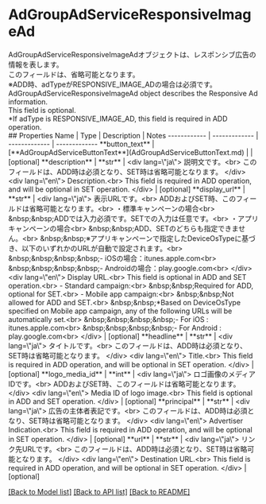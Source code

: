 # AdGroupAdServiceResponsiveImageAd

<div lang=\"ja\"> AdGroupAdServiceResponsiveImageAdオブジェクトは、レスポンシブ広告の情報を表します。<br> このフィールドは、省略可能となります。<br> ※ADD時、adTypeがRESPONSIVE_IMAGE_ADの場合は必須です。 </div> <div lang=\"en\"> AdGroupAdServiceResponsiveImageAd object describes the Responsive Ad information.<br> This field is optional.<br> *If adType is RESPONSIVE_IMAGE_AD, this field is required in ADD operation. </div> 
## Properties
Name | Type | Description | Notes
------------ | ------------- | ------------- | -------------
**button_text** | [**AdGroupAdServiceButtonText**](AdGroupAdServiceButtonText.md) |  | [optional] 
**description** | **str** | &lt;div lang&#x3D;\&quot;ja\&quot;&gt; 説明文です。&lt;br&gt; このフィールドは、ADD時は必須となり、SET時は省略可能となります。 &lt;/div&gt; &lt;div lang&#x3D;\&quot;en\&quot;&gt; Description.&lt;br&gt; This field is required in ADD operation, and will be optional in SET operation. &lt;/div&gt;  | [optional] 
**display_url** | **str** | &lt;div lang&#x3D;\&quot;ja\&quot;&gt; 表示URLです。&lt;br&gt; ADDおよびSET時、このフィールドは省略可能となります。&lt;br&gt; ・標準キャンペーンの場合&lt;br&gt; &amp;nbsp;&amp;nbsp;ADDでは入力必須です。SETでの入力は任意です。&lt;br&gt; ・アプリキャンペーンの場合&lt;br&gt; &amp;nbsp;&amp;nbsp;ADD、SETのどちらも指定できません。&lt;br&gt; &amp;nbsp;&amp;nbsp;※アプリキャンペーンで指定したDeviceOsTypeに基づき、以下のいずれかのURLが自動で設定されます。&lt;br&gt; &amp;nbsp;&amp;nbsp;&amp;nbsp;&amp;nbsp;- iOSの場合：itunes.apple.com&lt;br&gt; &amp;nbsp;&amp;nbsp;&amp;nbsp;&amp;nbsp;- Androidの場合：play.google.com&lt;br&gt; &lt;/div&gt; &lt;div lang&#x3D;\&quot;en\&quot;&gt; Display URL.&lt;br&gt; This field is optional in ADD and SET operation.&lt;br&gt; - Standard campaign:&lt;br&gt; &amp;nbsp;&amp;nbsp;Required for ADD, optional for SET.&lt;br&gt; - Mobile app campaign:&lt;br&gt; &amp;nbsp;&amp;nbsp;Not allowed for ADD and SET.&lt;br&gt; &amp;nbsp;&amp;nbsp;*Based on DeviceOsType specified on Mobile app campaign, any of the following URLs will be automatically set.&lt;br&gt; &amp;nbsp;&amp;nbsp;&amp;nbsp;&amp;nbsp;- For iOS : itunes.apple.com&lt;br&gt; &amp;nbsp;&amp;nbsp;&amp;nbsp;&amp;nbsp;- For Android : play.google.com&lt;br&gt; &lt;/div&gt;  | [optional] 
**headline** | **str** | &lt;div lang&#x3D;\&quot;ja\&quot;&gt; タイトルです。&lt;br&gt; このフィールドは、ADD時は必須となり、SET時は省略可能となります。 &lt;/div&gt; &lt;div lang&#x3D;\&quot;en\&quot;&gt; Title.&lt;br&gt; This field is required in ADD operation, and will be optional in SET operation. &lt;/div&gt;  | [optional] 
**logo_media_id** | **int** | &lt;div lang&#x3D;\&quot;ja\&quot;&gt; ロゴ画像のメディアIDです。&lt;br&gt; ADDおよびSET時、このフィールドは省略可能となります。 &lt;/div&gt; &lt;div lang&#x3D;\&quot;en\&quot;&gt; Media ID of logo image.&lt;br&gt; This field is optional in ADD and SET operation. &lt;/div&gt;  | [optional] 
**principal** | **str** | &lt;div lang&#x3D;\&quot;ja\&quot;&gt; 広告の主体者表記です。&lt;br&gt; このフィールドは、ADD時は必須となり、SET時は省略可能となります。 &lt;/div&gt; &lt;div lang&#x3D;\&quot;en\&quot;&gt; Advertiser Indication.&lt;br&gt; This field is required in ADD operation, and will be optional in SET operation. &lt;/div&gt;  | [optional] 
**url** | **str** | &lt;div lang&#x3D;\&quot;ja\&quot;&gt; リンク先URLです。&lt;br&gt; このフィールドは、ADD時は必須となり、SET時は省略可能となります。 &lt;/div&gt; &lt;div lang&#x3D;\&quot;en\&quot;&gt; Destination URL.&lt;br&gt; This field is required in ADD operation, and will be optional in SET operation. &lt;/div&gt;  | [optional] 

[[Back to Model list]](../README.md#documentation-for-models) [[Back to API list]](../README.md#documentation-for-api-endpoints) [[Back to README]](../README.md)


